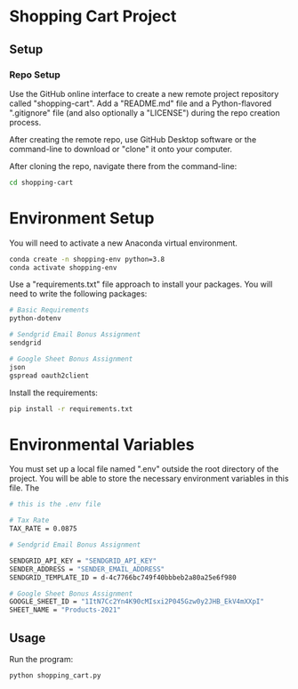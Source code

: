 # Shopping Cart Project 

## Setup 

### Repo Setup 

Use the GitHub online interface to create a new remote project repository called "shopping-cart". Add a "README.md" file and a Python-flavored ".gitignore" file (and also optionally a "LICENSE") during the repo creation process. 

After creating the remote repo, use GitHub Desktop software or the command-line to download or "clone" it onto your computer.

After cloning the repo, navigate there from the command-line:

```sh
cd shopping-cart 
```

# Environment Setup 

You will need to activate a new Anaconda virtual environment.

```sh
conda create -n shopping-env python=3.8 
conda activate shopping-env
```

Use a "requirements.txt" file approach to install your packages. 
You will need to write the following packages: 

```sh
# Basic Requirements 
python-dotenv

# Sendgrid Email Bonus Assignment 
sendgrid

# Google Sheet Bonus Assignment 
json
gspread oauth2client
```

Install the requirements: 

```sh
pip install -r requirements.txt
```

# Environmental Variables 

You must set up a local file named ".env" outside the root directory of the project. You will be able to store the necessary environment variables in this file. The 

```sh
# this is the .env file 

# Tax Rate 
TAX_RATE = 0.0875

# Sendgrid Email Bonus Assignment 

SENDGRID_API_KEY = "SENDGRID_API_KEY"
SENDER_ADDRESS = "SENDER_EMAIL_ADDRESS" 
SENDGRID_TEMPLATE_ID = d-4c7766bc749f40bbbeb2a80a25e6f980

# Google Sheet Bonus Assignment 
GOOGLE_SHEET_ID = "1ItN7Cc2Yn4K90cMIsxi2P045Gzw0y2JHB_EkV4mXXpI"
SHEET_NAME = "Products-2021"
```

## Usage 

Run the program: 

```sh
python shopping_cart.py 
```

